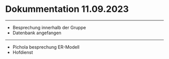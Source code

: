 # Dokummentation 11.09.2023

___

- Besprechung innerhalb der Gruppe
- Datenbank angefangen

___

- Pichola besprechung ER-Modell
- Hofdienst
  